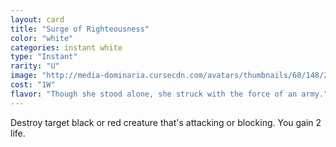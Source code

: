```yaml
---
layout: card
title: "Surge of Righteousness"
color: "white"
categories: instant white
type: "Instant"
rarity: "U"
image: "http://media-dominaria.cursecdn.com/avatars/thumbnails/68/148/200/283/635614917672452513.png"
cost: "1W"
flavor: "Though she stood alone, she struck with the force of an army."
---
```


Destroy target black or red creature that's attacking or blocking. You gain 2 life.
